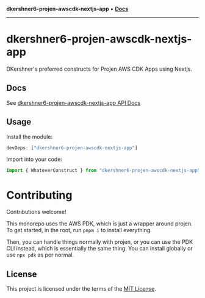 **dkershner6-projen-awscdk-nextjs-app** • [**Docs**](globals.md)

***

# dkershner6-projen-awscdk-nextjs-app

DKershner's preferred constructs for Projen AWS CDK Apps using Nextjs.

## Docs

See [dkershner6-projen-awscdk-nextjs-app API Docs](docs/modules.md)

## Usage

Install the module:

```typescript
devDeps: ["dkershner6-projen-awscdk-nextjs-app"]
```

Import into your code:

```typescript
import { WhateverConstruct } from "dkershner6-projen-awscdk-nextjs-app";
```

# Contributing

Contributions welcome!

This monorepo uses the AWS PDK, which is just a wrapper around projen. To get started, in the root, run `pnpm i` to install everything.

Then, you can handle things normally with projen, or you can use the PDK CLI instead, which is essentially the same thing. You can install globally or use `npx pdk` as per normal.

## License

This project is licensed under the terms of the [MIT License](LICENSE.md).
